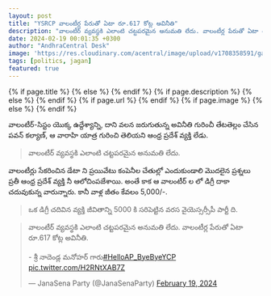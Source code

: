 ```yaml
---
layout: post
title: "YSRCP వాలంటీర్ల పేరుతో ఏటా రూ.617 కోట్ల అవినీతి"
description: "వాలంటీర్ వ్యవస్థకి ఎలాంటి చట్టపరమైన అనుమతి లేదు. వాలంటీర్ల పేరుతో ఏటా రూ.617 కోట్ల అవినీతి."
date: 2024-02-19 00:01:35 +0300
author: "AndhraCentral Desk"
image: 'https://res.cloudinary.com/acentral/image/upload/v1708358591/ganja/volunteerscam_feiwqj.jpg'
tags: [politics, jagan]
featured: true
---
```


<meta content="{{ site.title }}" property="og:site_name">
{% if page.title %}
  <meta content="{{ page.title }}" property="og:title">
{% else %}
  <meta content="{{ site.title }}" property="og:title">
{% endif %}
{% if page.description %}
  <meta content="{{ page.description }}" property="og:description">
{% else %}
  <meta content="{{ site.description }}" property="og:description">
{% endif %}
{% if page.url %}
  <meta content="{{ site.url }}{{ page.url }}" property="og:url">
{% endif %}
{% if page.image %}
  <meta content="https://res.cloudinary.com/acentral/image/upload/v1708358591/ganja/volunteerscam_feiwqj.jpg" property="og:image">
{% else %}
  <meta content="{{ site.url }}/images/og.png" property="og:image">
{% endif %}

వాలంటీర్-సిస్టం యొక్క ఉద్దేశ్యాన్ని, దాని వలన జరుగుతున్న అవినీతి గురించీ తేటతెల్లం చేసిన పవన్ కల్యాణ్, ఆ వారాహి యాత్ర గురించి తెలియని ఆంధ్ర ప్రదేశ్ వ్యక్తి లేడు. 

> వాలంటీర్ వ్యవస్థకి ఎలాంటి చట్టపరమైన అనుమతి లేదు.

వాలంటీర్లు సేకరించిన డేటా ని ప్రయివేటు కంపెనీల చేతుల్లో ఎందుకుండాలి మొదలైన ప్రశ్నలు ప్రతీ ఆంధ్ర ప్రదేశ్ వ్యక్తి నీ ఆలోచింపజేశాయి. అంతే కాక ఆ వాలంటీర్ ల లో డిగ్రీ దాకా చదువుకున్న వారున్నారు. కానీ వాళ్ల జీతం కేవలం 5,000/-. 

> ఒక డిగ్రీ చదివిన వ్యక్తి జీవితాన్ని 5000 కి సరిపెట్టిన వరస వైయెస్సర్సీపీ పార్టీ ది. 

<blockquote class="twitter-tweet"><p lang="te" dir="ltr">వాలంటీర్ వ్యవస్థకి ఎలాంటి చట్టపరమైన అనుమతి లేదు. వాలంటీర్ల పేరుతో ఏటా రూ.617 కోట్ల అవినీతి.<br><br>- శ్రీ నాదెండ్ల మనోహర్ గారు<a href="https://twitter.com/hashtag/HelloAP_ByeByeYCP?src=hash&amp;ref_src=twsrc%5Etfw">#HelloAP_ByeByeYCP</a> <a href="https://t.co/H2RNtXAB7Z">pic.twitter.com/H2RNtXAB7Z</a></p>&mdash; JanaSena Party (@JanaSenaParty) <a href="https://twitter.com/JanaSenaParty/status/1759565304513077435?ref_src=twsrc%5Etfw">February 19, 2024</a></blockquote> <script async src="https://platform.twitter.com/widgets.js" charset="utf-8"></script>
